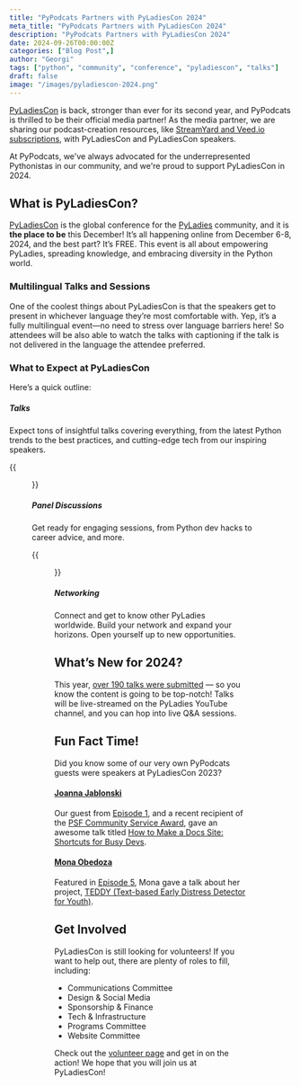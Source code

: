 ```yaml
---
title: "PyPodcats Partners with PyLadiesCon 2024"
meta_title: "PyPodcats Partners with PyLadiesCon 2024"
description: "PyPodcats Partners with PyLadiesCon 2024"
date: 2024-09-26T00:00:00Z
categories: ["Blog Post",]
author: "Georgi"
tags: ["python", "community", "conference", "pyladiescon", "talks"]
draft: false
image: "/images/pyladiescon-2024.png"
---
```


[PyLadiesCon](https://conference.pyladies.com) is back, stronger than ever for its second year, and PyPodcats is thrilled to be their official media partner! As the media partner, we are sharing our podcast-creation resources, like [StreamYard and Veed.io subscriptions](/about/financials), with PyLadiesCon and PyLadiesCon speakers.

At PyPodcats, we've always advocated for the underrepresented Pythonistas in our community, and we're proud to support PyLadiesCon in 2024.

## What is PyLadiesCon?

[PyLadiesCon](https://conference.pyladies.com/) is the global conference for the [PyLadies](https://pyladies.com) community, and it is **the place to be** this December! It’s all happening online from December 6-8, 2024, and the best part? It’s FREE. This event is all about empowering PyLadies, spreading knowledge, and embracing diversity in the Python world.

### Multilingual Talks and Sessions

One of the coolest things about PyLadiesCon is that the speakers get to present in whichever language they’re most comfortable with. Yep, it’s a fully multilingual event—no need to stress over language barriers here! So attendees will be also able to watch the talks with captioning if the talk is not delivered in the language the attendee preferred.

### What to Expect at PyLadiesCon

Here’s a quick outline:
##### Talks
Expect tons of insightful talks covering everything, from the latest Python trends to the best practices, and cutting-edge tech from our inspiring speakers. 

{{<figure src="/images/thais.png" caption="Thais Viana's Keynote session at PyLadiesCon 2023" alt="Thais Viana's Keynote session at PyLadiesCon 2023">}}

##### Panel Discussions
Get ready for engaging sessions, from Python dev hacks to career advice, and more.

{{<figure src="/images/panel.png" caption="APAC panel discussion at PyLadiesCon 2023" alt="APAC panel discussion at PyLadiesCon 2023">}}

##### Networking

Connect and get to know other PyLadies worldwide. Build your network and expand your horizons. Open yourself up to new opportunities.


## What’s New for 2024?

This year, [over 190 talks were submitted](https://conference.pyladies.com/news/cfp-close/) — so you know the content is going to be top-notch! Talks will be live-streamed on the PyLadies YouTube channel, and you can hop into live Q&A sessions.

## Fun Fact Time!

Did you know some of our very own PyPodcats guests were speakers at PyLadiesCon 2023?

#### [Joanna Jablonski](/speakers/joanna-jablonski/) 
Our guest from [Episode 1](/episodes/ep-1/), and a recent recipient of the [PSF Community Service Award](https://www.python.org/community/awards/psf-awards/#october-2024:~:text=The%20Q3%20Community%20Service%20Award%20was%20given%20to%20Joanna%20Jablonski%20for%20her%20multifaceted%20contributions%20across%20various%20domains%2C%20including%20her%20work%20as%20contributor%20to%20CPython%2C%20an%20interpreter%20author%2C%20and%20an%20architect%20of%20developer%20education%20tools%20and%20tutorials), gave an awesome talk titled [How to Make a Docs Site: Shortcuts for Busy Devs](https://www.youtube.com/watch?v=N3mO4MEtpwA).


#### [Mona Obedoza](/speakers/mona-obedoza/)
Featured in [Episode 5](/episodes/ep-5/), Mona gave a talk about her project, [TEDDY (Text-based Early Distress Detector for Youth)](https://www.youtube.com/watch?v=DB7xxXHH-mo).


## Get Involved

PyLadiesCon is still looking for volunteers! If you want to help out, there are plenty of roles to fill, including:

- Communications Committee
- Design & Social Media
- Sponsorship & Finance
- Tech & Infrastructure
- Programs Committee
- Website Committee

Check out the [volunteer page](https://conference.pyladies.com/volunteer/) and get in on the action!
We hope that you will join us at PyLadiesCon!
